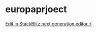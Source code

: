 # europaprjoect

[Edit in StackBlitz next generation editor ⚡️](https://stackblitz.com/~/github.com/NikoArc42/europaprjoect)